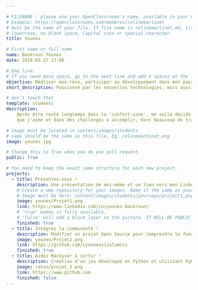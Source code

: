 ```yaml
---

# FILENAME : please use your OpenClassrooms's name, available in your url.
# Example: https://openclassrooms.com/membres/celinemartinet
# must be the name of your file. If file name is celinemartinet.md, title is celinemartinet.
# lowercase, no blank space, Capital case or special character.
title: Younes

# First name or full name
name: Boukroun Younes
date: 2018-03-27 17:00

# One line.
# If you need more space, go to the next line and add 4 spaces on the left, as in 'description'.
objective: Réaliser mon rêve, participer au développement dans mon pays.
short_description: Passionné par les nouvelles technologies, mais aussi par les sports collectifs.

# don't touch that
template: students
description: 
    Après être resté longtemps dans la 'confort-zone', me voilà décidé à me lancer dans une carrière
    que j'aime et dans des challenges à accomplir, donc beaucoup de travail m'attend pour réaliser ce que je rêve de faire. 

# image must be located in content/images/students
# name should be the same as this file. Eg: celinemartinet.png
image: younes.jpg

# Change this to True when you do you pull request.
public: True

# You need to keep the exact same structure for each new project.
projects:
  - title: Présentez-vous !
    description: Une présentation de moi-même et un lien vers mon LinkedIn.
    # Create a new repository for your images. Name it the same as your nickname and profile picture.
    # Image must be here: content/images/students/yourrepo/project1.png
    image: younes/Projet1.png
    link: https://www.linkedin.com/in/younes-boukroun/
    # 'true' makes it fully available.
    # 'false' will add a black layer on the picture. IT WILL BE PUBLIC!
    finished: true
  - title: Intégrez la communauté !
    description: Modifier un projet Open Source pour comprendre le fonctionnement de Git, de Github et des pull requests. 
    image: younes/Projet2.png
    link: https://github.com/Lyounessi/alumnis
    finished: true
  - title: Aidez MacGyver à sortir !
    description: Création d’un jeu développé en Python et utilisant PyGame.
    image: ratus/projet_3.png
    link: https://www.github.com
    finished: false
---
```


